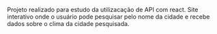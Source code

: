 Projeto realizado para estudo da utilizacação de API com react.
Site interativo onde o usuário pode pesquisar pelo nome da cidade e recebe dados sobre o clima da cidade pesquisada.
